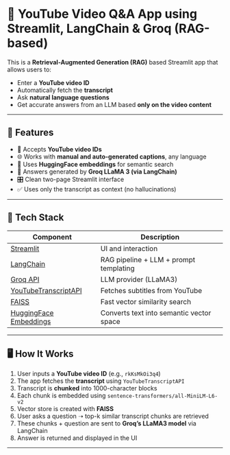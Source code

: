 # 🎥 YouTube Video Q&A App using Streamlit, LangChain & Groq (RAG-based)

This is a **Retrieval-Augmented Generation (RAG)** based Streamlit app that allows users to:
- Enter a **YouTube video ID**
- Automatically fetch the **transcript**
- Ask **natural language questions**
- Get accurate answers from an LLM based **only on the video content**
---

## 🚀 Features
- 🔎 Accepts **YouTube video IDs**  
- 🌐 Works with **manual and auto-generated captions**, any language  
- 🧠 Uses **HuggingFace embeddings** for semantic search  
- 🤖 Answers generated by **Groq LLaMA 3 (via LangChain)**  
- 🎛️ Clean two-page Streamlit interface  
- ✅ Uses only the transcript as context (no hallucinations)

---

## 🧰 Tech Stack

| Component                     | Description                                   |
|------------------------------|-----------------------------------------------|
| [Streamlit](https://streamlit.io/)        | UI and interaction                          |
| [LangChain](https://www.langchain.com/)   | RAG pipeline + LLM + prompt templating      |
| [Groq API](https://console.groq.com/)     | LLM provider (LLaMA3)                        |
| [YouTubeTranscriptAPI](https://pypi.org/project/youtube-transcript-api/) | Fetches subtitles from YouTube              |
| [FAISS](https://github.com/facebookresearch/faiss)       | Fast vector similarity search                |
| [HuggingFace Embeddings](https://huggingface.co/sentence-transformers) | Converts text into semantic vector space     |

---
## 🖥️ How It Works

1. User inputs a **YouTube video ID** (e.g., `rkKsMkOi3q4`)
2. The app fetches the **transcript** using `YouTubeTranscriptAPI`
3. Transcript is **chunked** into 1000-character blocks
4. Each chunk is embedded using `sentence-transformers/all-MiniLM-L6-v2`
5. Vector store is created with **FAISS**
6. User asks a question ➝ top-k similar transcript chunks are retrieved
7. These chunks + question are sent to **Groq’s LLaMA3 model** via LangChain
8. Answer is returned and displayed in the UI

---
